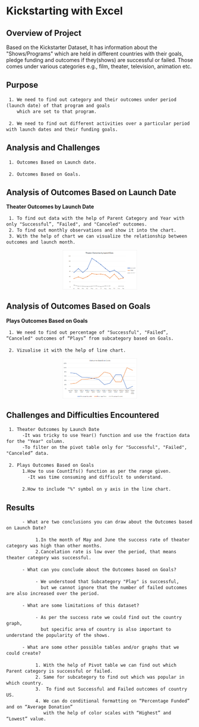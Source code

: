 # Kickstarting with Excel
## Overview of Project
<p>
     
Based on the Kickstarter Dataset, 
     It has information about the "Shows/Programs" which are held in different countries with their goals, 
     pledge funding and outcomes if they(shows) are successful or failed.
     Those comes under various categories e.g., film, theater, television, animation etc.
</P>

## Purpose
<p>
   
     1. We need to find out category and their outcomes under period (launch date) of that program and goals 
        which are set to that program.
  
     2. We need to find out different activities over a particular period with launch dates and their funding goals.
</P>

## Analysis and Challenges

<p> 

     1. Outcomes Based on Launch date.
    
     2. Outcomes Based on Goals.
</P>


## Analysis of Outcomes Based on Launch Date

**Theater Outcomes by Launch Date**

     1. To find out data with the help of Parent Category and Year with only "Successful”, “Failed", and "Canceled" outcomes.
     2. To find out monthly observations and show it into the chart.
     3. With the help of chart we can visualize the relationship between outcomes and launch month.
<p align="center">
<img src="Resources/Theater_Outcomes_vs_Launch.png" width="200">
 </p>

## Analysis of Outcomes Based on Goals

  **Plays Outcomes Based on Goals**

     1. We need to find out percentage of "Successful", "Failed”, “Canceled" outcomes of “Plays” from subcategory based on Goals.

     2. Vizualise it with the help of line chart.
<p align="center">
<img src="Resources/Outcomes_vs_Goals.png" width="200">
    
</p>


## Challenges and Difficulties Encountered

     1. Theater Outcomes by Launch Date
          -It was tricky to use Year() function and use the fraction data for the "Year" column.
          -To filter on the pivot table only for "Successful", "Failed", "Canceled” data.

     2. Plays Outcomes Based on Goals
          1.How to use CountIfs() function as per the range given.
            -It was time consuming and difficult to understand.

          2.How to include "%" symbol on y axis in the line chart.  


## Results

<p>

     

          - What are two conclusions you can draw about the Outcomes based on Launch Date?

               1.In the month of May and June the success rate of theater category was high than other months.
               2.Cancelation rate is low over the period, that means theater category was successful.

          - What can you conclude about the Outcomes based on Goals?

               - We understood that Subcategory "Play" is successful,
                 but we cannot ignore that the number of failed outcomes are also increased over the period.
 
          - What are some limitations of this dataset?

               - As per the success rate we could find out the country graph,
                 but specific area of country is also important to understand the popularity of the shows.

          - What are some other possible tables and/or graphs that we could create?
        
               1. With the help of Pivot table we can find out which Parent category is successful or failed.
               2. Same for subcategory to find out which was popular in which country.
               3.  To find out Successful and Failed outcomes of country US.
               4. We can do conditional formatting on “Percentage Funded” and on “Average Donation”
                  with the help of color scales with “Highest” and “Lowest” value.
</p>
